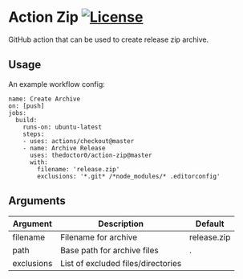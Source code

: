 # Action Zip [![License](https://img.shields.io/github/license/TheDoctor0/action-zip)](https://github.com/TheDoctor0/action-zip/blob/master/LICENSE)
GitHub action that can be used to create release zip archive.

## Usage
An example workflow config:
```
name: Create Archive
on: [push]
jobs:
  build:
    runs-on: ubuntu-latest
    steps:
    - uses: actions/checkout@master
    - name: Archive Release
      uses: thedoctor0/action-zip@master
      with:
        filename: 'release.zip'
        exclusions: '*.git* /*node_modules/* .editorconfig'
```

## Arguments
| Argument | Description | Default |
|---|---|---|
| filename | Filename for archive | release.zip |
| path | Base path for archive files | . |
| exclusions | List of excluded files/directories | |